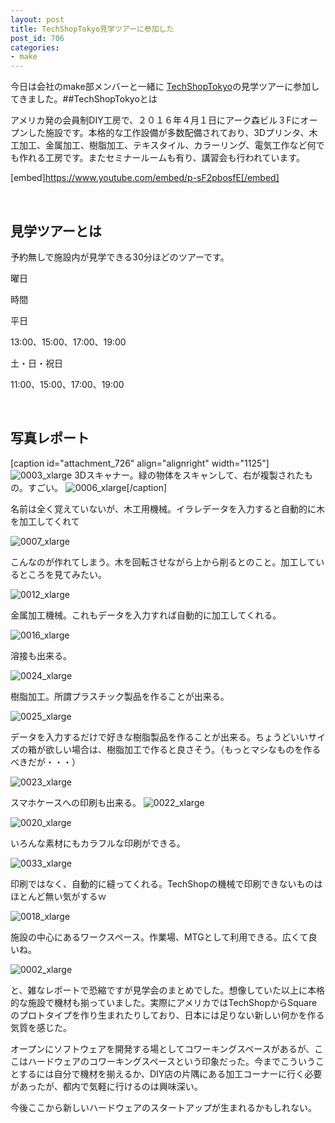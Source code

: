 ```yaml
---
layout: post
title: TechShopTokyo見学ツアーに参加した
post_id: 706
categories: 
- make
---
```


今日は会社のmake部メンバーと一緒に
[TechShopTokyo](http://www.techshop.jp/)の見学ツアーに参加してきました。##TechShopTokyoとは


アメリカ発の会員制DIY工房で、２０１６年４月１日にアーク森ビル３Fにオープンした施設です。本格的な工作設備が多数配備されており、3Dプリンタ、木工加工、金属加工、樹脂加工、テキスタイル、カラーリング、電気工作など何でも作れる工房です。またセミナールームも有り、講習会も行われています。

[embed]https://www.youtube.com/embed/p-sF2pbosfE[/embed]

 


## 見学ツアーとは


予約無しで施設内が見学できる30分ほどのツアーです。


曜日
  
時間

平日
  
13:00、15:00、17:00、19:00

土・日・祝日
  
11:00、15:00、17:00、19:00

 


## 写真レポート


[caption id="attachment_726" align="alignright" width="1125"]
![0003_xlarge](https://hypermkt-blog.lolipop.io/wp-content/uploads/2016/06/0003_xlarge.jpg) 3Dスキャナー。緑の物体をスキャンして、右が複製されたもの。すごい。
![0006_xlarge](https://hypermkt-blog.lolipop.io/wp-content/uploads/2016/06/0006_xlarge.jpg)[/caption]

名前は全く覚えていないが、木工用機械。イラレデータを入力すると自動的に木を加工してくれて


![0007_xlarge](https://hypermkt-blog.lolipop.io/wp-content/uploads/2016/06/0007_xlarge.jpg)

こんなのが作れてしまう。木を回転させながら上から削るとのこと。加工しているところを見てみたい。


![0012_xlarge](https://hypermkt-blog.lolipop.io/wp-content/uploads/2016/06/0012_xlarge.jpg)

金属加工機械。これもデータを入力すれば自動的に加工してくれる。


![0016_xlarge](https://hypermkt-blog.lolipop.io/wp-content/uploads/2016/06/0016_xlarge.jpg)

溶接も出来る。


![0024_xlarge](https://hypermkt-blog.lolipop.io/wp-content/uploads/2016/06/0024_xlarge.jpg)

樹脂加工。所謂プラスチック製品を作ることが出来る。


![0025_xlarge](https://hypermkt-blog.lolipop.io/wp-content/uploads/2016/06/0025_xlarge.jpg)

データを入力するだけで好きな樹脂製品を作ることが出来る。ちょうどいいサイズの箱が欲しい場合は、樹脂加工で作ると良さそう。（もっとマシなものを作るべきだが・・・）


![0023_xlarge](https://hypermkt-blog.lolipop.io/wp-content/uploads/2016/06/0023_xlarge.jpg)

スマホケースへの印刷も出来る。
![0022_xlarge](https://hypermkt-blog.lolipop.io/wp-content/uploads/2016/06/0022_xlarge.jpg)


![0020_xlarge](https://hypermkt-blog.lolipop.io/wp-content/uploads/2016/06/0020_xlarge.jpg)

いろんな素材にもカラフルな印刷ができる。


![0033_xlarge](https://hypermkt-blog.lolipop.io/wp-content/uploads/2016/06/0033_xlarge.jpg)

印刷ではなく、自動的に縫ってくれる。TechShopの機械で印刷できないものはほとんど無い気がするｗ


![0018_xlarge](https://hypermkt-blog.lolipop.io/wp-content/uploads/2016/06/0018_xlarge.jpg)

施設の中心にあるワークスペース。作業場、MTGとして利用できる。広くて良いね。


![0002_xlarge](https://hypermkt-blog.lolipop.io/wp-content/uploads/2016/06/0002_xlarge.jpg)

と、雑なレポートで恐縮ですが見学会のまとめでした。想像していた以上に本格的な施設で機材も揃っていました。実際にアメリカではTechShopからSquareのプロトタイプを作り生まれたりしており、日本には足りない新しい何かを作る気質を感じた。

オープンにソフトウェアを開発する場としてコワーキングスペースがあるが、ここはハードウェアのコワーキングスペースという印象だった。今までこういうことするには自分で機材を揃えるか、DIY店の片隅にある加工コーナーに行く必要があったが、都内で気軽に行けるのは興味深い。

今後ここから新しいハードウェアのスタートアップが生まれるかもしれない。
